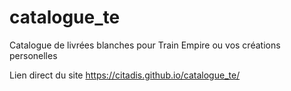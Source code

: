 # catalogue_te
Catalogue de livrées blanches pour Train Empire ou vos créations personelles

Lien direct du site https://citadis.github.io/catalogue_te/
